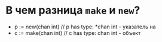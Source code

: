 # В чем разница `make` и `new`?

- p := new(chan int)   // p has type: *chan int - указатель на
- c := make(chan int)  // c has type: chan int - объект